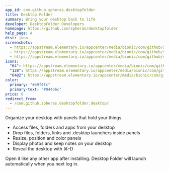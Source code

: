 ```yaml
---
app_id: com.github.spheras.desktopfolder
title: Desktop Folder
summary: Bring your desktop back to life
developer: DesktopFolder Developers
homepage: https://github.com/spheras/desktopfolder
help_page: #
dist: juno
screenshots:
  - https://appstream.elementary.io/appcenter/media/bionic/com/github/spheras.desktopfolder/41C796EEF2AD59BEDF8AEBFBB26FC1AF/screenshots/image-1_orig.png
  - https://appstream.elementary.io/appcenter/media/bionic/com/github/spheras.desktopfolder/41C796EEF2AD59BEDF8AEBFBB26FC1AF/screenshots/image-2_orig.png
  - https://appstream.elementary.io/appcenter/media/bionic/com/github/spheras.desktopfolder/41C796EEF2AD59BEDF8AEBFBB26FC1AF/screenshots/image-3_orig.png
icons:
  "64": https://appstream.elementary.io/appcenter/media/bionic/com/github/spheras.desktopfolder/41C796EEF2AD59BEDF8AEBFBB26FC1AF/icons/64x64/com.github.spheras.desktopfolder_com.github.spheras.desktopfolder.png
  "128": https://appstream.elementary.io/appcenter/media/bionic/com/github/spheras.desktopfolder/41C796EEF2AD59BEDF8AEBFBB26FC1AF/icons/128x128/com.github.spheras.desktopfolder_com.github.spheras.desktopfolder.png
  "64@2": https://appstream.elementary.io/appcenter/media/bionic/com/github/spheras.desktopfolder/41C796EEF2AD59BEDF8AEBFBB26FC1AF/icons/64x64@2/com.github.spheras.desktopfolder_com.github.spheras.desktopfolder.png
color:
  primary: "#e9f4fc"
  primary-text: "#044b6c"
price: 0
redirect_from:
  - /com.github.spheras.desktopfolder.desktop/
---
```


<p>Organize your desktop with panels that hold your things.</p>
<ul>
  <li>Access files, folders and apps from your desktop</li>
  <li>Drop files, folders, links and .desktop launchers inside panels</li>
  <li>Resize, position and color panels</li>
  <li>Display photos and keep notes on your desktop</li>
  <li>Reveal the desktop with ⌘-D</li>
</ul>
<p>Open it like any other app after installing. Desktop Folder will launch automatically when you next log in.</p>